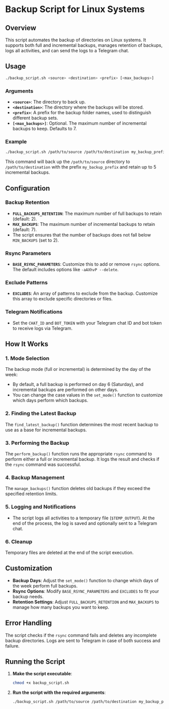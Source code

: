 
# Backup Script for Linux Systems

## Overview

This script automates the backup of directories on Linux systems. It supports both full and incremental backups, manages retention of backups, logs all activities, and can send the logs to a Telegram chat.

## Usage

```bash
./backup_script.sh <source> <destination> <prefix> [<max_backups>]
```

### Arguments

- **`<source>`**: The directory to back up.
- **`<destination>`**: The directory where the backups will be stored.
- **`<prefix>`**: A prefix for the backup folder names, used to distinguish different backup sets.
- **`[<max_backups>]`**: Optional. The maximum number of incremental backups to keep. Defaults to 7.

### Example

```bash
./backup_script.sh /path/to/source /path/to/destination my_backup_prefix 5
```

This command will back up the `/path/to/source` directory to `/path/to/destination` with the prefix `my_backup_prefix` and retain up to 5 incremental backups.

## Configuration

### Backup Retention

- **`FULL_BACKUPS_RETENTION`**: The maximum number of full backups to retain (default: 2).
- **`MAX_BACKUPS`**: The maximum number of incremental backups to retain (default: 7).
- The script ensures that the number of backups does not fall below `MIN_BACKUPS` (set to 2).

### Rsync Parameters

- **`BASE_RSYNC_PARAMETERS`**: Customize this to add or remove `rsync` options. The default includes options like `-aAXhvP --delete`.

### Exclude Patterns

- **`EXCLUDES`**: An array of patterns to exclude from the backup. Customize this array to exclude specific directories or files.

### Telegram Notifications

- Set the `CHAT_ID` and `BOT_TOKEN` with your Telegram chat ID and bot token to receive logs via Telegram.

## How It Works

### 1. Mode Selection

The backup mode (full or incremental) is determined by the day of the week:

- By default, a full backup is performed on day 6 (Saturday), and incremental backups are performed on other days.
- You can change the case values in the `set_mode()` function to customize which days perform which backups.

### 2. Finding the Latest Backup

The `find_latest_backup()` function determines the most recent backup to use as a base for incremental backups.

### 3. Performing the Backup

The `perform_backup()` function runs the appropriate `rsync` command to perform either a full or incremental backup. It logs the result and checks if the `rsync` command was successful.

### 4. Backup Management

The `manage_backups()` function deletes old backups if they exceed the specified retention limits.

### 5. Logging and Notifications

- The script logs all activities to a temporary file (`$TEMP_OUTPUT`). At the end of the process, the log is saved and optionally sent to a Telegram chat.
  
### 6. Cleanup

Temporary files are deleted at the end of the script execution.

## Customization

- **Backup Days**: Adjust the `set_mode()` function to change which days of the week perform full backups.
- **Rsync Options**: Modify `BASE_RSYNC_PARAMETERS` and `EXCLUDES` to fit your backup needs.
- **Retention Settings**: Adjust `FULL_BACKUPS_RETENTION` and `MAX_BACKUPS` to manage how many backups you want to keep.

## Error Handling

The script checks if the `rsync` command fails and deletes any incomplete backup directories. Logs are sent to Telegram in case of both success and failure.

## Running the Script

1. **Make the script executable**:

    ```bash
    chmod +x backup_script.sh
    ```

2. **Run the script with the required arguments**:

    ```bash
    ./backup_script.sh /path/to/source /path/to/destination my_backup_prefix 5
    ```
